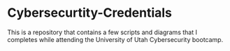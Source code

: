 # Cybersecurtity-Credentials
This is a repository that contains a few scripts and diagrams that I completes while attending the University of Utah Cybersecurity bootcamp.
